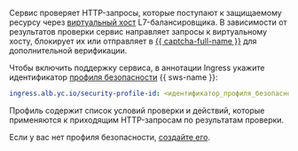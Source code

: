 Сервис проверяет HTTP-запросы, которые поступают к защищаемому ресурсу через [виртуальный хост](../../../application-load-balancer/concepts/http-router.md#virtual-host) L7-балансировщика. В зависимости от результатов проверки сервис направляет запросы к виртуальному хосту, блокирует их или отправляет в [{{ captcha-full-name }}](../../../smartcaptcha/index.yaml) для дополнительной верификации.

Чтобы включить поддержку сервиса, в аннотации Ingress укажите идентификатор [профиля безопасности](../../../smartwebsecurity/concepts/profiles.md) {{ sws-name }}:

```yaml
ingress.alb.yc.io/security-profile-id: <идентификатор_профиля_безопасности>
```

Профиль содержит список условий проверки и действий, которые применяются к приходящим HTTP-запросам по результатам проверки.

Если у вас нет профиля безопасности, [создайте его](../../../smartwebsecurity/operations/profile-create.md).
